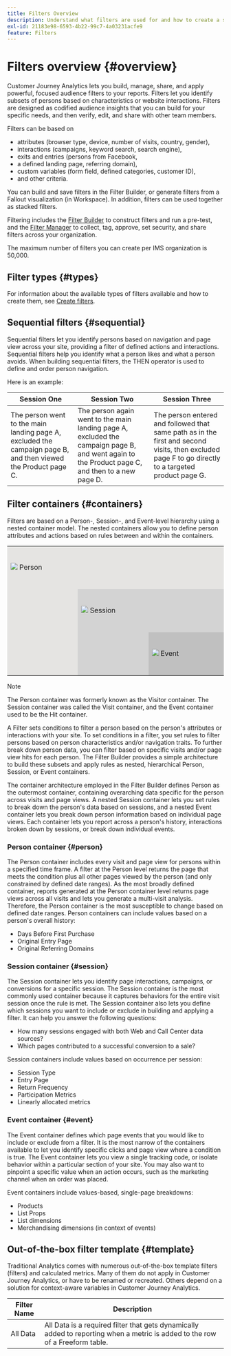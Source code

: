 ```yaml
---
title: Filters Overview
description: Understand what filters are used for and how to create a simple filter.
exl-id: 21183e98-6593-4b22-99c7-4a03231acfe9
feature: Filters
---
```


# Filters overview {#overview}

Customer Journey Analytics lets you build, manage, share, and apply powerful, focused audience filters to your reports. Filters let you identify subsets of persons based on characteristics or website interactions. Filters are designed as codified audience insights that you can build for your specific needs, and then verify, edit, and share with other team members.

Filters can be based on 

- attributes (browser type, device, number of visits, country, gender), 
- interactions (campaigns, keyword search, search engine), 
- exits and entries (persons from Facebook, 
- a defined landing page, referring domain), 
- custom variables (form field, defined categories, customer ID), 
- and other criteria.

You can build and save filters in the Filter Builder, or generate filters from a Fallout visualization (in Workspace). In addition, filters can be used together as stacked filters. 

Filtering includes the [Filter Builder](/help/components/filters/filter-builder.md) to construct filters and run a pre-test, and the [Filter Manager](/help/components/filters/manage-filters.md) to collect, tag, approve, set security, and share filters across your organization.

The maximum number of filters you can create per IMS organization is 50,000.

## Filter types {#types}

For information about the available types of filters available and how to create them, see [Create filters](/help/components/filters/create-filters.md). 

## Sequential filters {#sequential}

Sequential filters let you identify persons based on navigation and page view across your site, providing a filter of defined actions and interactions. Sequential filters help you identify what a person likes and what a person avoids. When building sequential filters, the THEN operator is used to define and order person navigation.

Here is an example:

<!--![](assets/sequential_fil.png)-->

| Session One | Session Two | Session Three |
| --- | --- | --- |
| The person went to the main landing page A, excluded the campaign page B, and then viewed the Product page C.| The person again went to the main landing page A, excluded the campaign page B, and went again to the Product page C, and then to a new page D. | The person entered and followed that same path as in the first and second visits, then excluded page F to go directly to a targeted product page G. |

## Filter containers {#containers}

Filters are based on a Person-, Session-, and Event-level hierarchy using a nested container model. The nested containers allow you to define person attributes and actions based on rules between and within the containers. 


<table style="table-layout: fixed; border: none;">

<tr>
<td style="background-color: #E5E4E2;" colspan="3" width="200" height="100"><img src="https://spectrum.adobe.com/static/icons/workflow_18/Smock_User_18_N.svg"/> Person</td>
</tr>

<tr>
<td style="background-color: #E5E4E2;" width="200"></td>
<td style="background-color: #D3D3D3;" colspan="2" width="200" height="100"><img src="https://spectrum.adobe.com/static/icons/workflow_18/Smock_Visit_18_N.svg"/> Session</td>
</tr>

<tr>
<td style="background-color: #E5E4E2;" width="200" height="100"></td>
<td style="background-color: #D3D3D3;" width="200" height="100"></td>
<td style="background-color: #C0C0C0;" width="200" height="100" colspan="1"><img src="https://spectrum.adobe.com/static/icons/workflow_18/Smock_Events_18_N.svg"/> Event</td>
</tr>
</table>

>[!NOTE]
>The Person container was formerly known as the Visitor container. The Session container was called the Visit container, and the Event container used to be the Hit container.

A Filter sets conditions to filter a person based on the person's attributes or interactions with your site. To set conditions in a filter, you set rules to filter persons based on person characteristics and/or navigation traits. To further break down person data, you can filter based on specific visits and/or page view hits for each person. The Filter Builder provides a simple architecture to build these subsets and apply rules as nested, hierarchical Person, Session, or Event containers.

The container architecture employed in the Filter Builder defines Person as the outermost container, containing overarching data specific for the person across visits and page views. A nested Session container lets you set rules to break down the person's data based on sessions, and a nested Event container lets you break down person information based on individual page views. Each container lets you report across a person's history, interactions broken down by sessions, or break down individual events. 

### Person container {#person}

The Person container includes every visit and page view for persons within a specified time frame. A filter at the Person level returns the page that meets the condition plus all other pages viewed by the person (and only constrained by defined date ranges). As the most broadly defined container, reports generated at the Person container level returns page views across all visits and lets you generate a multi-visit analysis. Therefore, the Person container is the most susceptible to change based on defined date ranges.
Person containers can include values based on a person's overall history:

- Days Before First Purchase
- Original Entry Page
- Original Referring Domains 

### Session container {#session}

The Session container lets you identify page interactions, campaigns, or conversions for a specific session. The Session container is the most commonly used container because it captures behaviors for the entire visit session once the rule is met. The Session container also lets you define which sessions you want to include or exclude in building and applying a filter. It can help you answer the following questions:

- How many sessions engaged with both Web and Call Center data sources?
- Which pages contributed to a successful conversion to a sale?

Session containers include values based on occurrence per session:

- Session Type
- Entry Page
- Return Frequency
- Participation Metrics
- Linearly allocated metrics 

### Event container {#event}

The Event container defines which page events that you would like to include or exclude from a filter. It is the most narrow of the containers available to let you identify specific clicks and page view where a condition is true. The Event container lets you view a single tracking code, or isolate behavior within a particular section of your site. You may also want to pinpoint a specific value when an action occurs, such as the marketing channel when an order was placed.

Event containers include values-based, single-page breakdowns:

- Products
- List Props
- List dimensions
- Merchandising dimensions (in context of events) 

## Out-of-the-box filter template {#template}

Traditional Analytics comes with numerous out-of-the-box template filters (filters) and calculated metrics. Many of them do not apply in Customer Journey Analytics, or have to be renamed or recreated. Others depend on a solution for context-aware variables in Customer Journey Analytics.

| Filter Name | Description |
| --- | --- |
| All Data | All Data is a required filter that gets dynamically added to reporting when a metric is added to the row of a Freeform table. |

